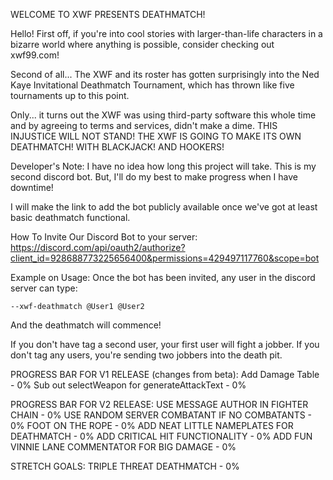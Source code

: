 WELCOME TO XWF PRESENTS DEATHMATCH!

Hello! First off, if you're into cool stories with larger-than-life characters in a bizarre world where anything is possible, consider checking out xwf99.com!

Second of all... The XWF and its roster has gotten surprisingly into the Ned Kaye Invitational Deathmatch Tournament, which has thrown like five tournaments up to this point.

Only... it turns out the XWF was using third-party software this whole time and by agreeing to terms and services, didn't make a dime. THIS INJUSTICE WILL NOT STAND! THE XWF IS GOING TO MAKE ITS OWN DEATHMATCH! WITH BLACKJACK! AND HOOKERS!

Developer's Note:
I have no idea how long this project will take. This is my second discord bot. But, I'll do my best to make progress when I have downtime!

I will make the link to add the bot publicly available once we've got at least basic deathmatch functional.

How To Invite Our Discord Bot to your server:
https://discord.com/api/oauth2/authorize?client_id=928688773225656400&permissions=429497117760&scope=bot

Example on Usage:
Once the bot has been invited, any user in the discord server can type:

```--xwf-deathmatch @User1 @User2```

And the deathmatch will commence!

If you don't have tag a second user, your first user will fight a jobber. If you don't tag any users, you're sending two jobbers into the death pit.

PROGRESS BAR FOR V1 RELEASE (changes from beta):
Add Damage Table - 0%
Sub out selectWeapon for generateAttackText - 0%

PROGRESS BAR FOR V2 RELEASE:
USE MESSAGE AUTHOR IN FIGHTER CHAIN - 0%
USE RANDOM SERVER COMBATANT IF NO COMBATANTS - 0%
FOOT ON THE ROPE - 0%
ADD NEAT LITTLE NAMEPLATES FOR DEATHMATCH - 0%
ADD CRITICAL HIT FUNCTIONALITY - 0%
ADD FUN VINNIE LANE COMMENTATOR FOR BIG DAMAGE - 0%

STRETCH GOALS:
TRIPLE THREAT DEATHMATCH - 0%
